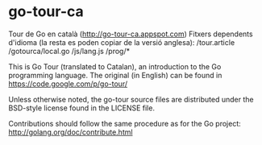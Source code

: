 go-tour-ca
==========
Tour de Go en català (http://go-tour-ca.appspot.com)
Fitxers dependents d'idioma (la resta es poden copiar de la versió  anglesa):
/tour.article
/gotourca/local.go
/js/lang.js
/prog/*


This is Go Tour (translated to Catalan), an introduction to the Go programming language.
The original (in English) can be found in https://code.google.com/p/go-tour/

Unless otherwise noted, the go-tour source files are distributed
under the BSD-style license found in the LICENSE file.

Contributions should follow the same procedure as for the Go project:
http://golang.org/doc/contribute.html
